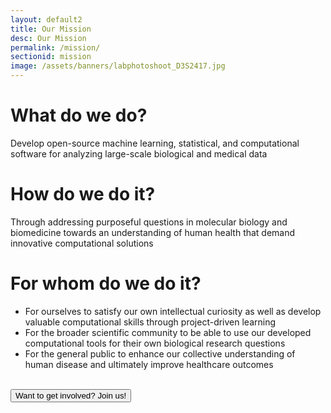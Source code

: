 ```yaml
---
layout: default2
title: Our Mission
desc: Our Mission
permalink: /mission/
sectionid: mission
image: /assets/banners/labphotoshoot_D3S2417.jpg
---
```


# What do we do?
Develop open-source machine learning, statistical, and computational software for analyzing large-scale biological and medical data

# How do we do it?
Through addressing purposeful questions in molecular biology and biomedicine towards an understanding of human health that demand innovative computational solutions

# For whom do we do it?
- For ourselves to satisfy our own intellectual curiosity as well as develop valuable computational skills through project-driven learning
- For the broader scientific community to be able to use our developed computational tools for their own biological research questions
- For the general public to enhance our collective understanding of human disease and ultimately improve healthcare outcomes 
  
<br>
  
<a href="/join">
<button class="btn btn-warning btn-block btn-lg" type="button">
Want to get involved? Join us!
</button>
</a>